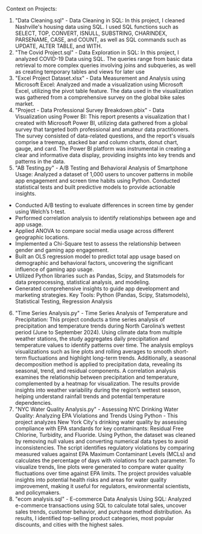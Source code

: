 Context on Projects:

1) "Data Cleaning.sql" - Data Cleaning in SQL: In this project, I cleaned Nashville's housing data using SQL. I used SQL functions such as SELECT, TOP, CONVERT, ISNULL, SUBSTRING, CHARINDEX, PARSENAME, CASE, and COUNT, as well as SQL commands such as UPDATE, ALTER TABLE, and WITH.
2) "The Covid Project.sql" - Data Exploration in SQL: In this project, I analyzed COVID-19 Data using SQL. The queries range from basic data retrieval to more complex queries involving joins and subqueries, as well as creating temporary tables and views for later use
3) "Excel Project Dataset.xlsx" - Data Measurement and Analysis using Microsoft Excel: Analyzed and made a visualization using Microsoft Excel, utilizing the pivot table feature. The data used in the visualization was gathered from a comprehensive survey on the global bike sales market.
4) "Project - Data Professional Survey Breakdown.pbix" - Data Visualization using Power BI: This report presents a visualization that I created with Microsoft Power BI, utilizing data gathered from a global survey that targeted both professional and amateur data practitioners. The survey consisted of data-related questions, and the report's visuals comprise a treemap, stacked bar and column charts, donut chart, gauge, and card. The Power BI platform was instrumental in creating a clear and informative data display, providing insights into key trends and patterns in the data.
5) "AB Testing.py" - A/B Testing and Behavioral Analysis of Smartphone Usage: Analyzed a dataset of 1,000 users to uncover patterns in mobile app engagement and screen time habits using Python. Conducted statistical tests and built predictive models to provide actionable insights.
  - Conducted A/B testing to evaluate differences in screen time by gender using Welch’s t-test.
  - Performed correlation analysis to identify relationships between age and app usage.
  - Applied ANOVA to compare social media usage across different geographic locations.
  - Implemented a Chi-Square test to assess the relationship between gender and gaming app engagement.
  - Built an OLS regression model to predict total app usage based on demographic and behavioral factors, uncovering the significant influence of gaming app usage.
  - Utilized Python libraries such as Pandas, Scipy, and Statsmodels for data preprocessing, statistical analysis, and modeling.
  - Generated comprehensive insights to guide app development and marketing strategies.
  Key Tools: Python (Pandas, Scipy, Statsmodels), Statistical Testing, Regression Analysis
6) "Time Series Analysis.py" - Time Series Analysis of Temperature and Precipitation: This project conducts a time series analysis of precipitation and temperature trends during North Carolina’s wettest period (June to September 2024). Using climate data from multiple weather stations, the study aggregates daily precipitation and temperature values to identify patterns over time. The analysis employs visualizations such as line plots and rolling averages to smooth short-term fluctuations and highlight long-term trends. Additionally, a seasonal decomposition method is applied to precipitation data, revealing its seasonal, trend, and residual components. A correlation analysis examines the relationship between precipitation and temperature, complemented by a heatmap for visualization. The results provide insights into weather variability during the region’s wettest season, helping understand rainfall trends and potential temperature dependencies.
7) "NYC Water Quality Analysis.py" - Assessing NYC Drinking Water Quality: Analyzing EPA Violations and Trends Using Python - This project analyzes New York City's drinking water quality by assessing compliance with EPA standards for key contaminants: Residual Free Chlorine, Turbidity, and Fluoride. Using Python, the dataset was cleaned by removing null values and converting numerical data types to avoid inconsistencies. The script identifies regulatory violations by comparing measured values against EPA Maximum Contaminant Levels (MCLs) and calculates the percentage of days with violations for each parameter. To visualize trends, line plots were generated to compare water quality fluctuations over time against EPA limits. The project provides valuable insights into potential health risks and areas for water quality improvement, making it useful for regulators, environmental scientists, and policymakers.
8) "ecom analysis.sql" - E-commerce Data Analysis Using SQL: Analyzed e-commerce transactions using SQL to calculate total sales, uncover sales trends, customer behavior, and purchase method distribution. As results, I identified top-selling product categories, most popular discounts, and cities with the highest sales.
